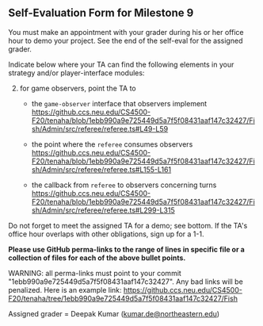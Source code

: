 ## Self-Evaluation Form for Milestone 9

You must make an appointment with your grader during his or her office
hour to demo your project. See the end of the self-eval for the assigned
grader. 

Indicate below where your TA can find the following elements in your strategy 
and/or player-interface modules: 

2. for game observers, point the TA to
   - the `game-observer` interface that observers implement
      https://github.ccs.neu.edu/CS4500-F20/tenaha/blob/1ebb990a9e725449d5a7f5f08431aaf147c32427/Fish/Admin/src/referee/referee.ts#L49-L59
      
   - the point where the `referee` consumes observers
      https://github.ccs.neu.edu/CS4500-F20/tenaha/blob/1ebb990a9e725449d5a7f5f08431aaf147c32427/Fish/Admin/src/referee/referee.ts#L155-L161
      
   - the callback from `referee` to observers concerning turns
      https://github.ccs.neu.edu/CS4500-F20/tenaha/blob/1ebb990a9e725449d5a7f5f08431aaf147c32427/Fish/Admin/src/referee/referee.ts#L299-L315
      

Do not forget to meet the assigned TA for a demo; see bottom.  If the
TA's office hour overlaps with other obligations, sign up for a 1-1.


**Please use GitHub perma-links to the range of lines in specific
file or a collection of files for each of the above bullet points.**


  WARNING: all perma-links must point to your commit "1ebb990a9e725449d5a7f5f08431aaf147c32427".
  Any bad links will be penalized.
  Here is an example link:
    <https://github.ccs.neu.edu/CS4500-F20/tenaha/tree/1ebb990a9e725449d5a7f5f08431aaf147c32427/Fish>

Assigned grader = Deepak Kumar (kumar.de@northeastern.edu)

